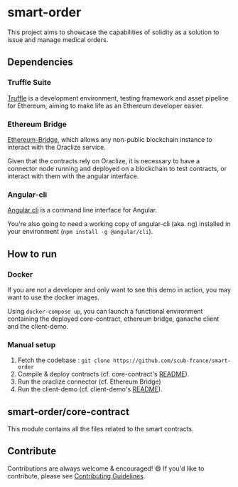 # smart-order

This project aims to showcase the capabilities of solidity as a solution to issue and manage medical orders.

## Dependencies
### Truffle Suite
[Truffle](https://github.com/trufflesuite/truffle) is a development environment, testing framework and asset pipeline for Ethereum, aiming to make life as an Ethereum developer easier.

### Ethereum Bridge
[Ethereum-Bridge](https://github.com/oraclize/ethereum-bridge), which allows any non-public blockchain instance to interact with the Oraclize service.

Given that the contracts rely on Oraclize, it is necessary to have a connector node running and deployed on a blockchain to test contracts, or interact with them with the angular interface.

### Angular-cli
[Angular cli](https://cli.angular.io/) is a command line interface for Angular.

You're also going to need a working copy of angular-cli (aka. ng) installed in your environment (`npm install -g @angular/cli`).

## How to run
### Docker
If you are not a developer and only want to see this demo in action, you may want to use the docker images.

Using `docker-compose up`, you can launch a functional environment containing the deployed core-contract, ethereum bridge, ganache client and the client-demo.

### Manual setup
1. Fetch the codebase :  `git clone https://github.com/scub-france/smart-order`
2. Compile & deploy contracts (cf. core-contract's [README](./core-contract/README.md)).
3. Run the oraclize connector (cf. Ethereum Bridge)
4. Run the client-demo (cf. client-demo's [README](./client-demo/README.md)).

## smart-order/core-contract
This module contains all the files related to the smart contracts.

## Contribute
Contributions are always welcome & encouraged! :smile: If you'd like to contribute, please see [Contributing Guidelines](./CONTRIBUTING.md).
